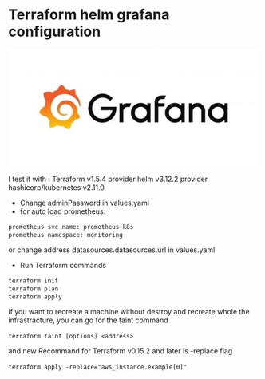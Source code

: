 # Terraform helm grafana configuration

<p align="center" style="text-align:center;">
  <a href="https://grafana.com/">
    <img alt="grafana logo" src="img/grafana.jpeg" width="500" />
  </a>
</p>


I test it with :
Terraform v1.5.4
provider helm v3.12.2
provider hashicorp/kubernetes v2.11.0

- Change adminPassword in values.yaml
- for auto load prometheus:
```
prometheus svc name: prometheus-k8s
prometheus namespace: monitoring
```
or change address datasources.datasources.url in values.yaml

- Run Terraform commands
```
terraform init
terraform plan
terraform apply
```

if you want to recreate a machine without destroy and recreate whole the infrastracture, you can go for the taint command 

`terraform taint [options] <address>`

and new Recommand for Terraform v0.15.2 and later is -replace flag 

`terraform apply -replace="aws_instance.example[0]"`
